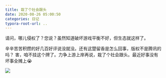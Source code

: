```yaml
---
title: 栽了个社会跟头
date: 2020-08-26 05:00:50
categories: 日记
typora-root-url: ..
---
```


请问，哪儿侵权了？您说？虽然知道破坏游戏平衡不好，但生态就这样了。

辛辛苦苦积攒的好几百好评说没就没。还有这楚留香是怎么回事，版权不是腾讯的吗？
害，咱不挂这个牌了。力争上游上岸再说，栽了个社会跟头。最近好事没有坏事全摊上😭

![](/images/why-bad-01/image-20200901220007162.png)


